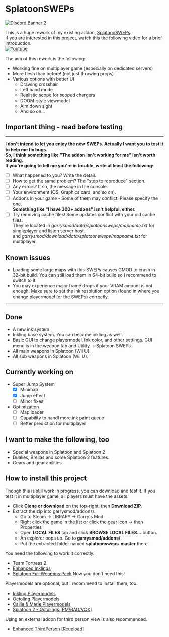 # SplatoonSWEPs

[![Discord Banner 2](https://discordapp.com/api/guilds/933039683259224135/widget.png?style=banner2)](https://discord.gg/XyRXGxSYwY)

This is a huge rework of my existing addon, [SplatoonSWEPs][1].  
If you are interested in this project, watch this the following video for a brief introduction.  
[![Youtube](https://img.youtube.com/vi/2ca3UeLlCZs/0.jpg)](https://www.youtube.com/watch?v=2ca3UeLlCZs)

The aim of this rework is the following:

* Working fine on multiplayer game (especially on dedicated servers)
* More flesh than before! (not just throwing props)
* Various options with better UI
  * Drawing crosshair
  * Left hand mode
  * Realistic scope for scoped chargers
  * DOOM-style viewmodel
  * Aim down sight
  * And so on...

## Important thing - read before testing

***
**I don't intend to let you enjoy the new SWEPs.  Actually I want you to test it to help me fix bugs.**  
**So, I think something like "The addon isn't working for me" isn't worth reading.**  
**If you're going to tell me you're in trouble, write at least the following:**  

* [ ] What happened to you? Write the detail.
* [ ] How to get the same problem? The "step to reproduce" section.
* [ ] Any errors?  If so, the message in the console.
* [ ] Your environment (OS, Graphics card, and so on).
* [ ] Addons in your game - Some of them may conflict. Please specify the one.  
**Something like "I have 300+ addons" isn't helpful, either.**
* [ ] Try removing cache files! Some updates conflict with your old cache files.  
They're located in *garrysmod/data/splatoonsweps/mapname.txt* for singleplayer and listen server host,  
and *garrysmod/download/data/splatoonsweps/mapname.txt* for multiplayer.

## Known issues

* Loading some large maps with this SWEPs causes GMOD to crash in 32-bit build.
    You can still load them in 64-bit build so I recommend to switch to it.
* You may experience major frame drops if your VRAM amount is not enough.
    Make sure to set the ink resolution option (found in where you change playermodel for the SWEPs) correctly.

***

## Done

* A new ink system
* Inkling base system.
    You can become inkling as well.
* Basic GUI to change playermodel, ink color, and other settings.
    GUI menu is in the weapon tab and Utility -> Splatoon SWEPs.
* All main weapons in Splatoon (Wii U).
* All sub weapons in Splatoon (Wii U).

## Currently working on

* Super Jump System
  * [x] Minimap
  * [x] Jump effect
  * [ ] Minor fixes
* Optimization
  * [ ] Map loader
  * [ ] Capability to handl more ink paint queue
  * [ ] Better prediction for multiplayer

## I want to make the following, too

* Special weapons in Splatoon and Splatoon 2
* Dualies, Brellas and some Splatoon 2 features.
* Gears and gear abilities

## How to install this project

Though this is still work in progress, you can download and test it.
If you test it in multiplayer game, all players must have the assets.

* Click **Clone or download** on the top-right, then **Download ZIP**.
* Extract the zip into garrysmod/addons/.  
  * Go to Steam -> LIBRARY -> Garry's Mod
  * Right click the game in the list or click the gear icon -> then Properties
  * Open **LOCAL FILES** tab and click **BROWSE LOCAL FILES...** button.
  * An explorer pops up. Go to **garrysmod/addons/**.
  * Put the extracted folder named **splatoonsweps-master** there.

You need the following to work it correctly.

* Team Fortress 2
* [Enhanced Inklings][4]
* ~~[Splatoon Full Weapons Pack][3]~~ Now you don't need this!  

Playermodels are optional, but I recommend to install them, too.

* [Inkling Playermodels][5]
* [Octoling Playermodels][6]
* [Callie & Marie Playermodels][7]
* [Splatoon 2 - Octolings [PM/RAG/VOX]][8]

Using an external addon for third person view is also recommended.

* [Enhanced ThirdPerson [Reupload]][10]  

[1]:https://steamcommunity.com/sharedfiles/filedetails/?id=746789974
[2]:https://steamcommunity.com/workshop/filedetails/?id=688236142
[3]:https://steamcommunity.com/sharedfiles/filedetails/?id=688236142
[4]:https://steamcommunity.com/workshop/filedetails/?id=572513533
[5]:https://steamcommunity.com/sharedfiles/filedetails/?id=479265317
[6]:https://steamcommunity.com/sharedfiles/filedetails/?id=478059724
[7]:https://steamcommunity.com/sharedfiles/filedetails/?id=476149543
[8]:https://steamcommunity.com/sharedfiles/filedetails/?id=1544841933
[9]:https://steamcommunity.com/sharedfiles/filedetails/?id=2589006389
[10]:https://steamcommunity.com/sharedfiles/filedetails/?id=2593095865
